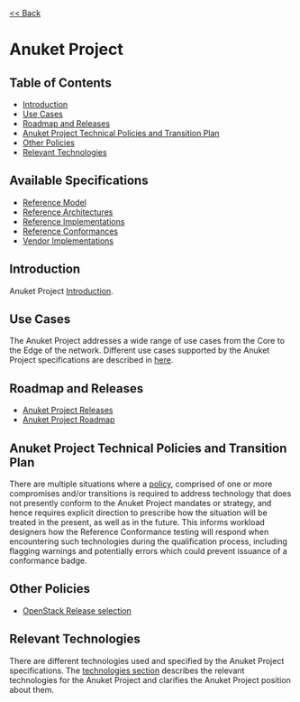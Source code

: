 [<< Back](../)
# Anuket Project

## Table of Contents
* [Introduction](#Introduction)
* [Use Cases](#Use-Cases)
* [Roadmap and Releases](#Roadmap-and-Releases)
* [Anuket Project Technical Policies and Transition Plan](#Anuket-Project-Technical-Policies-and-Transition-Plan)
* [Other Policies](#Other-Policies)
* [Relevant Technologies](#Relevant-Technologies)

## Available Specifications
* [Reference Model](../ref_model)
* [Reference Architectures](../ref_arch)
* [Reference Implementations](../ref_impl)
* [Reference Conformances](../ref_cert)
* [Vendor Implementations](../ven_impl)


## Introduction

Anuket Project [Introduction](chapter00.md). 


## Use Cases

The Anuket Project addresses a wide range of use cases from the Core to the Edge of the network. Different use cases supported by the Anuket Project specifications are described in [here](../ref_model/chapters/chapter02.md#22-use-cases).



## Roadmap and Releases

* [Anuket Project Releases](./release_notes)
* [Anuket Project Roadmap](./roadmap.md)


## Anuket Project Technical Policies and Transition Plan

There are multiple situations where a [policy](./policies.md), comprised of one or more compromises and/or transitions is required to address technology that does not presently conform to the Anuket Project mandates or strategy, and hence requires explicit direction to prescribe how the situation will be treated in the present, as well as in the future. This informs workload designers how the Reference Conformance testing will respond when encountering such technologies during the qualification process, including flagging warnings and potentially errors which could prevent issuance of a conformance badge.


## Other Policies

* [OpenStack Release selection](./openstack-release.md)


## Relevant Technologies

There are different technologies used and specified by the Anuket Project specifications. The [technologies section](./technologies.md) describes the relevant technologies for the Anuket Project and clarifies the Anuket Project position about them.

